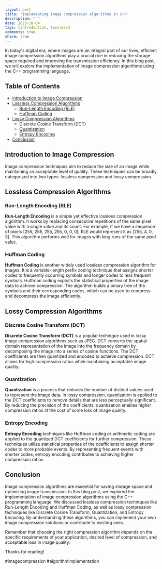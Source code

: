 ```yaml
---
layout: post
title: "Implementing image compression algorithms in C++"
description: " "
date: 2023-10-04
tags: [introduction, lossless]
comments: true
share: true
---
```


In today's digital era, where images are an integral part of our lives, efficient image compression algorithms play a crucial role in reducing the storage space required and improving the transmission efficiency. In this blog post, we will explore the implementation of image compression algorithms using the C++ programming language.

## Table of Contents
- [Introduction to Image Compression](#introduction-to-image-compression)
- [Lossless Compression Algorithms](#lossless-compression-algorithms)
  - [Run-Length Encoding (RLE)](#run-length-encoding-rle)
  - [Huffman Coding](#huffman-coding)
- [Lossy Compression Algorithms](#lossy-compression-algorithms)
  - [Discrete Cosine Transform (DCT)](#discrete-cosine-transform-dct)
  - [Quantization](#quantization)
  - [Entropy Encoding](#entropy-encoding)
- [Conclusion](#conclusion)

## Introduction to Image Compression
Image compression techniques aim to reduce the size of an image while maintaining an acceptable level of quality. These techniques can be broadly categorized into two types: lossless compression and lossy compression.

## Lossless Compression Algorithms
### Run-Length Encoding (RLE)
**Run-Length Encoding** is a simple yet effective lossless compression algorithm. It works by replacing consecutive repetitions of the same pixel value with a single value and its count. For example, if we have a sequence of pixels [255, 255, 255, 255, 0, 0, 0], RLE would represent it as [255, 4, 0, 3]. This algorithm performs well for images with long runs of the same pixel value.

### Huffman Coding
**Huffman Coding** is another widely used lossless compression algorithm for images. It is a variable-length prefix coding technique that assigns shorter codes to frequently occurring symbols and longer codes to less frequent symbols. Huffman coding exploits the statistical properties of the image data to achieve compression. The algorithm builds a binary tree of the symbols and their corresponding codes, which can be used to compress and decompress the image efficiently.

## Lossy Compression Algorithms
### Discrete Cosine Transform (DCT)
**Discrete Cosine Transform (DCT)** is a popular technique used in lossy image compression algorithms such as JPEG. DCT converts the spatial domain representation of the image into the frequency domain by decomposing the image into a series of cosine functions. The DCT coefficients are then quantized and encoded to achieve compression. DCT allows for high compression ratios while maintaining acceptable image quality.

### Quantization
**Quantization** is a process that reduces the number of distinct values used to represent the image data. In lossy compression, quantization is applied to the DCT coefficients to remove details that are less perceptually significant. By reducing the precision of the coefficients, quantization enables higher compression ratios at the cost of some loss of image quality.

### Entropy Encoding
**Entropy Encoding** techniques like Huffman coding or arithmetic coding are applied to the quantized DCT coefficients for further compression. These techniques utilize statistical properties of the coefficients to assign shorter codes to more probable events. By representing frequent events with shorter codes, entropy encoding contributes to achieving higher compression ratios.

## Conclusion
Image compression algorithms are essential for saving storage space and optimizing image transmission. In this blog post, we explored the implementation of image compression algorithms using the C++ programming language. We discussed lossless compression techniques like Run-Length Encoding and Huffman Coding, as well as lossy compression techniques like Discrete Cosine Transform, Quantization, and Entropy Encoding. By understanding these algorithms, you can implement your own image compression solutions or contribute to existing ones.

Remember that choosing the right compression algorithm depends on the specific requirements of your application, desired level of compression, and acceptable loss in image quality.

Thanks for reading!

#imagecompression #algorithmimplementation